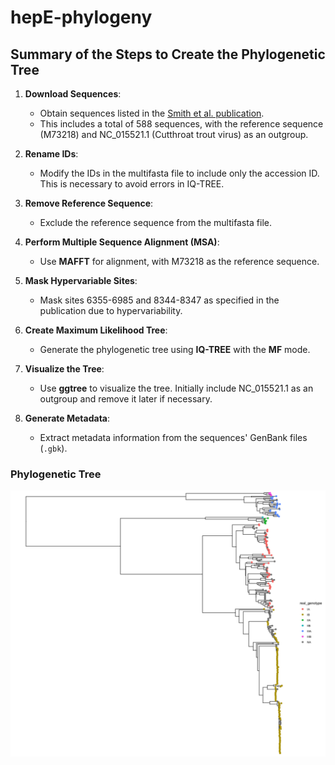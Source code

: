 # hepE-phylogeny

## Summary of the Steps to Create the Phylogenetic Tree

1. **Download Sequences**:
   - Obtain sequences listed in the [Smith et al. publication](https://www.microbiologyresearch.org/content/journal/jgv/10.1099/jgv.0.001435#).
   - This includes a total of 588 sequences, with the reference sequence (M73218) and NC_015521.1 (Cutthroat trout virus) as an outgroup.

2. **Rename IDs**:
   - Modify the IDs in the multifasta file to include only the accession ID. This is necessary to avoid errors in IQ-TREE.

3. **Remove Reference Sequence**:
   - Exclude the reference sequence from the multifasta file.

4. **Perform Multiple Sequence Alignment (MSA)**:
   - Use **MAFFT** for alignment, with M73218 as the reference sequence.

5. **Mask Hypervariable Sites**:
   - Mask sites 6355-6985 and 8344-8347 as specified in the publication due to hypervariability.

6. **Create Maximum Likelihood Tree**:
   - Generate the phylogenetic tree using **IQ-TREE** with the **MF** mode.

7. **Visualize the Tree**:
   - Use **ggtree** to visualize the tree. Initially include NC_015521.1 as an outgroup and remove it later if necessary.

8. **Generate Metadata**:
   - Extract metadata information from the sequences' GenBank files (`.gbk`).

### Phylogenetic Tree

[![Tree](https://github.com/mariaelf97/hepA-phylogeny/blob/main/tree/hepA_tree.png)](https://github.com/mariaelf97/hepA-phylogeny/blob/main/tree/hepA_tree.png)